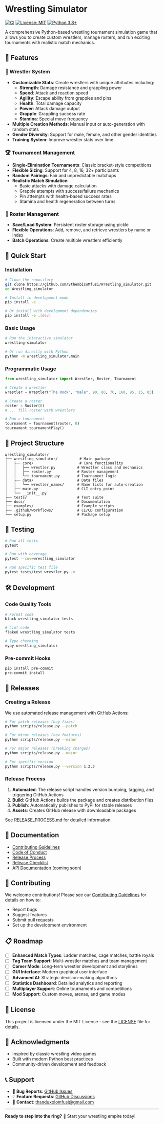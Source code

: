# Wrestling Simulator

[![CI](https://github.com/SthembisoMfusi/Wrestling_simulator/workflows/CI/badge.svg)](https://github.com/SthembisoMfusi/Wrestling_simulator/actions)
[![License: MIT](https://img.shields.io/badge/License-MIT-yellow.svg)](https://opensource.org/licenses/MIT)
[![Python 3.8+](https://img.shields.io/badge/python-3.8+-blue.svg)](https://www.python.org/downloads/)

A comprehensive Python-based wrestling tournament simulation game that allows you to create custom wrestlers, manage rosters, and run exciting tournaments with realistic match mechanics.

## 🎯 Features

### 🥊 Wrestler System
- **Customizable Stats**: Create wrestlers with unique attributes including:
  - **Strength**: Damage resistance and grappling power
  - **Speed**: Attack and reaction speed
  - **Agility**: Escape ability from grapples and pins
  - **Health**: Total damage capacity
  - **Power**: Attack damage output
  - **Grapple**: Grappling success rate
  - **Stamina**: Special move frequency
- **Multiple Creation Methods**: Manual input or auto-generation with random stats
- **Gender Diversity**: Support for male, female, and other gender identities
- **Training System**: Improve wrestler stats over time

### 🏆 Tournament Management
- **Single-Elimination Tournaments**: Classic bracket-style competitions
- **Flexible Sizing**: Support for 4, 8, 16, 32+ participants
- **Random Pairings**: Fair and unpredictable matchups
- **Realistic Match Simulation**: 
  - Basic attacks with damage calculation
  - Grapple attempts with success/failure mechanics
  - Pin attempts with health-based success rates
  - Stamina and health regeneration between turns

### 💾 Roster Management
- **Save/Load System**: Persistent roster storage using pickle
- **Flexible Operations**: Add, remove, and retrieve wrestlers by name or index
- **Batch Operations**: Create multiple wrestlers efficiently

## 🚀 Quick Start

### Installation

```bash
# Clone the repository
git clone https://github.com/SthembisoMfusi/Wrestling_simulator.git
cd Wrestling_simulator

# Install in development mode
pip install -e .

# Or install with development dependencies
pip install -e .[dev]
```

### Basic Usage

```bash
# Run the interactive simulator
wrestling-simulator

# Or run directly with Python
python -m wrestling_simulator.main
```

### Programmatic Usage

```python
from wrestling_simulator import Wrestler, Roster, Tournament

# Create a wrestler
wrestler = Wrestler("The Rock", "male", 90, 80, 70, 160, 95, 15, 85)

# Create a roster
roster = Roster(8)
# ... fill roster with wrestlers

# Run a tournament
tournament = Tournament(roster, 8)
tournament.tournamentPlay()
```

## 📁 Project Structure

```
wrestling_simulator/
├── wrestling_simulator/          # Main package
│   ├── core/                     # Core functionality
│   │   ├── wrestler.py          # Wrestler class and mechanics
│   │   ├── roster.py            # Roster management
│   │   └── tournament.py        # Tournament logic
│   ├── data/                    # Data files
│   │   └── wrestler_names/      # Name lists for auto-creation
│   ├── main.py                  # CLI entry point
│   └── __init__.py
├── tests/                       # Test suite
├── docs/                        # Documentation
├── examples/                    # Example scripts
├── .github/workflows/           # CI/CD configuration
└── setup.py                     # Package setup
```

## 🧪 Testing

```bash
# Run all tests
pytest

# Run with coverage
pytest --cov=wrestling_simulator

# Run specific test file
pytest tests/test_wrestler.py -v
```

## 🛠️ Development

### Code Quality Tools

```bash
# Format code
black wrestling_simulator tests

# Lint code
flake8 wrestling_simulator tests

# Type checking
mypy wrestling_simulator
```

### Pre-commit Hooks

```bash
pip install pre-commit
pre-commit install
```

## 🚀 Releases

### Creating a Release

We use automated release management with GitHub Actions:

```bash
# For patch releases (bug fixes)
python scripts/release.py --patch

# For minor releases (new features)
python scripts/release.py --minor

# For major releases (breaking changes)
python scripts/release.py --major

# For specific version
python scripts/release.py --version 1.2.3
```

### Release Process

1. **Automated**: The release script handles version bumping, tagging, and triggering GitHub Actions
2. **Build**: GitHub Actions builds the package and creates distribution files
3. **Publish**: Automatically publishes to PyPI for stable releases
4. **Assets**: Creates GitHub release with downloadable packages

See [RELEASE_PROCESS.md](RELEASE_PROCESS.md) for detailed information.

## 📖 Documentation

- [Contributing Guidelines](CONTRIBUTING.md)
- [Code of Conduct](CODE_OF_CONDUCT.md)
- [Release Process](RELEASE_PROCESS.md)
- [Release Checklist](RELEASE_CHECKLIST.md)
- [API Documentation](docs/api.md) (coming soon)

## 🤝 Contributing

We welcome contributions! Please see our [Contributing Guidelines](CONTRIBUTING.md) for details on how to:

- Report bugs
- Suggest features
- Submit pull requests
- Set up the development environment

## 📋 Roadmap

- [ ] **Enhanced Match Types**: Ladder matches, cage matches, battle royals
- [ ] **Tag Team Support**: Multi-wrestler matches and team management
- [ ] **Career Mode**: Long-term wrestler development and storylines
- [ ] **GUI Interface**: Modern graphical user interface
- [ ] **Advanced AI**: Strategic decision-making algorithms
- [ ] **Statistics Dashboard**: Detailed analytics and reporting
- [ ] **Multiplayer Support**: Online tournaments and competitions
- [ ] **Mod Support**: Custom moves, arenas, and game modes

## 📄 License

This project is licensed under the MIT License - see the [LICENSE](LICENSE) file for details.

## 🙏 Acknowledgments

- Inspired by classic wrestling video games
- Built with modern Python best practices
- Community-driven development and feedback

## 📞 Support

- 🐛 **Bug Reports**: [GitHub Issues](https://github.com/SthembisoMfusi/Wrestling_simulator/issues)
- 💡 **Feature Requests**: [GitHub Discussions](https://github.com/SthembisoMfusi/Wrestling_simulator/discussions)
- 📧 **Contact**: [thanduxolomfusi@gmail.com](mailto:thanduxolomfusi@gmail.com)

---

**Ready to step into the ring?** 🥊 Start your wrestling empire today!

